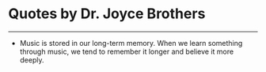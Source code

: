 # Quotes by Dr. Joyce Brothers

---

- Music is stored in our long-term memory. When we learn something through music, we tend to remember it longer and believe it more deeply.
